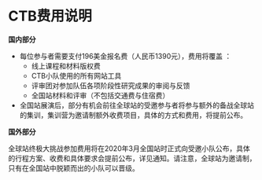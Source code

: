# CTB费用说明

**国内部分**

* 每位参与者需要支付196美金报名费（人民币1390元），费用将覆盖 ：
  * 线上课程和材料版权费
  * CTB小队使用的所有网站工具
  * 评审团对参加队伍各项阶段性研究成果的审阅与反馈
  * 全国站材料和评审（不包括交通费与住宿费）
* 全国站展演后，部分有机会前往全球站的受邀参与者将参与额外的备战全球站的集训，集训营为邀请制额外收费项目，具体的方式和费用，将提前公布。

**国外部分**

全球站终极大挑战参加费用将在2020年3月全国站时正式向受邀小队公布，具体的行程方案、收费和具体要求会提前公布，详见通知。请注意，全球站为邀请制，只有在全国站中脱颖而出的小队可以晋级。

